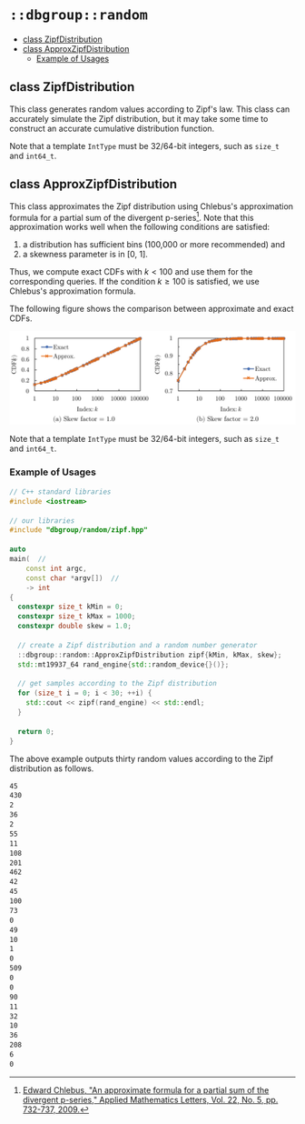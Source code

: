# `::dbgroup::random`

- [class ZipfDistribution](#class-zipfdistribution)
- [class ApproxZipfDistribution](#class-approxzipfdistribution)
    - [Example of Usages](#example-of-usages)

## class ZipfDistribution

This class generates random values according to Zipf's law. This class can accurately simulate the Zipf distribution, but it may take some time to construct an accurate cumulative distribution function.

Note that a template `IntType` must be 32/64-bit integers, such as `size_t` and `int64_t`.

## class ApproxZipfDistribution

This class approximates the Zipf distribution using Chlebus's approximation formula for a partial sum of the divergent p-series[^1]. Note that this approximation works well when the following conditions are satisfied:

1. a distribution has sufficient bins (100,000 or more recommended) and
2. a skewness parameter is in [0, 1].

Thus, we compute exact CDFs with $k < 100$ and use them for the corresponding queries. If the condition $k \geq 100$ is satisfied, we use Chlebus's approximation formula.

The following figure shows the comparison between approximate and exact CDFs.

<img src="figures/comparison_exact_approx_zipf.svg" width="540px">

Note that a template `IntType` must be 32/64-bit integers, such as `size_t` and `int64_t`.

### Example of Usages

```cpp
// C++ standard libraries
#include <iostream>

// our libraries
#include "dbgroup/random/zipf.hpp"

auto
main(  //
    const int argc,
    const char *argv[])  //
    -> int
{
  constexpr size_t kMin = 0;
  constexpr size_t kMax = 1000;
  constexpr double skew = 1.0;

  // create a Zipf distribution and a random number generator
  ::dbgroup::random::ApproxZipfDistribution zipf{kMin, kMax, skew};
  std::mt19937_64 rand_engine{std::random_device{}()};

  // get samples according to the Zipf distribution
  for (size_t i = 0; i < 30; ++i) {
    std::cout << zipf(rand_engine) << std::endl;
  }

  return 0;
}
```

The above example outputs thirty random values according to the Zipf distribution as follows.

```txt
45
430
2
36
2
55
11
108
201
462
42
45
100
73
0
49
10
1
0
509
0
0
90
11
32
10
36
208
6
0
```

[^1]: [Edward Chlebus, "An approximate formula for a partial sum of the divergent p-series," Applied Mathematics Letters, Vol. 22, No. 5, pp. 732-737, 2009.](https://doi.org/10.1016/j.aml.2008.07.007)
